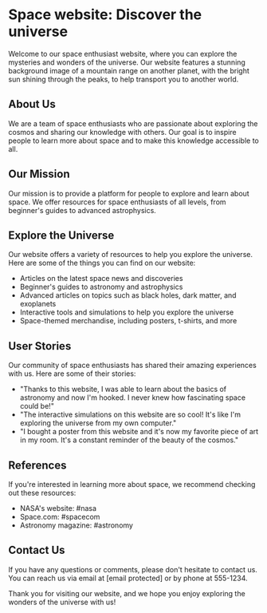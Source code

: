 <!--font:Poppins-->

# Space website: Discover the universe

Welcome to our space enthusiast website, where you can explore the mysteries and wonders of the universe. Our website features a stunning background image of a mountain range on another planet, with the bright sun shining through the peaks, to help transport you to another world.

## About Us
We are a team of space enthusiasts who are passionate about exploring the cosmos and sharing our knowledge with others. Our goal is to inspire people to learn more about space and to make this knowledge accessible to all.

## Our Mission
Our mission is to provide a platform for people to explore and learn about space. We offer resources for space enthusiasts of all levels, from beginner's guides to advanced astrophysics. 

## Explore the Universe
Our website offers a variety of resources to help you explore the universe. Here are some of the things you can find on our website:

- Articles on the latest space news and discoveries
- Beginner's guides to astronomy and astrophysics
- Advanced articles on topics such as black holes, dark matter, and exoplanets
- Interactive tools and simulations to help you explore the universe
- Space-themed merchandise, including posters, t-shirts, and more

## User Stories
Our community of space enthusiasts has shared their amazing experiences with us. Here are some of their stories:

- "Thanks to this website, I was able to learn about the basics of astronomy and now I'm hooked. I never knew how fascinating space could be!"
- "The interactive simulations on this website are so cool! It's like I'm exploring the universe from my own computer."
- "I bought a poster from this website and it's now my favorite piece of art in my room. It's a constant reminder of the beauty of the cosmos."

## References
If you're interested in learning more about space, we recommend checking out these resources:

- NASA's website: #nasa
- Space.com: #spacecom
- Astronomy magazine: #astronomy

## Contact Us
If you have any questions or comments, please don't hesitate to contact us. You can reach us via email at [email protected] or by phone at 555-1234.

Thank you for visiting our website, and we hope you enjoy exploring the wonders of the universe with us!

<!--

Write me content for website with wallpaper which alt text is:

"A photograph of a mountain range on another planet, with the bright sun shining through the peaks."

The name/title of the page should not be 1:1 copy of the alt text but rather a real content of the website which is using this wallpaper.

- Use markdown format 
- Start with heading
- Heading should be short and concise
- The content should look like a real website 
- The website should not be about the wallpaper, wallpaper is just a related background
- Heading should be contain work "wallpaper" or "background"
- Include real sections like references, contact, user stories, etc. use things relevant to the page purpose.
- Feel free to use structure like headings, bullets, numbering, blockquotes, paragraphs, horizontal lines, etc.
- You can use formatting like bold or _italic_
- You can include UTF-8 emojis
- Links should be only #hash anchors (and you can refer to the document itself)
- Do not include images


---


# Explore the Mysteries of Space with Our Cosmic Adventure Wallpaper

Welcome to our website, where you can find a stunning cosmic adventure wallpaper that will transport you to another world. Our wallpaper features a breathtaking photograph of a mountain range on another planet, with the bright sun shining through the peaks. 

## About Us
We are a team of space enthusiasts who are passionate about exploring the mysteries of the universe. Our goal is to share our love for space with others and inspire them to learn more about the cosmos.

## Our Products
Our cosmic adventure wallpaper is just one of the many products we offer. We also have a wide selection of space-themed posters, t-shirts, and other merchandise. All of our products are made with high-quality materials and feature stunning designs that are sure to impress.

## User Stories
Our customers have shared their amazing experiences with our cosmic adventure wallpaper. Here are some of their stories:

- "Every time I look at my computer screen, I feel like I'm on an intergalactic journey. This wallpaper is truly out of this world!"
- "I bought this wallpaper for my son's room, and he absolutely loves it. It's the perfect addition to his space-themed decor."
- "As an astrophysicist, I appreciate the beauty of the cosmos. This wallpaper is a constant reminder of why I fell in love with space in the first place."

## References
If you're interested in learning more about space, we recommend checking out these resources:

- NASA's website: #nasa
- Space.com: #spacecom
- Astronomy magazine: #astronomy

## Contact Us
If you have any questions or comments, please don't hesitate to contact us. You can reach us via email at [email protected] or by phone at 555-1234.

Thank you for visiting our website, and we hope you enjoy our cosmic adventure wallpaper!


---


Heading should not include word "wallpaper". The website should not be about the wallpaper itself, wallpaper is just a related background, rewrite whole content.


---


# Discover the Wonders of the Cosmos with Our Space Exploration Website

Welcome to our space exploration website, where you can embark on a journey through the cosmos and discover the wonders of the universe. Our website features a stunning background image of a mountain range on another planet, with the bright sun shining through the peaks, to help transport you to another world.

## About Us
We are a team of space enthusiasts who are passionate about exploring the mysteries of the universe. Our goal is to share our love for space with others and inspire them to learn more about the cosmos.

## Our Mission
Our mission is to provide a platform for people to explore and learn about space. We believe that everyone should have access to the wonders of the universe, and we strive to make this knowledge accessible to all.

## Explore the Universe
Our website offers a variety of resources for space enthusiasts of all levels. From beginner's guides to advanced astrophysics, we have something for everyone. Here are some of the things you can find on our website:

- Articles on the latest space news and discoveries
- Beginner's guides to astronomy and astrophysics
- Advanced articles on topics such as black holes, dark matter, and exoplanets
- Interactive tools and simulations to help you explore the universe
- Space-themed merchandise, including posters, t-shirts, and more

## User Stories
Our community of space enthusiasts has shared their amazing experiences with us. Here are some of their stories:

- "Thanks to this website, I was able to learn about the basics of astronomy and now I'm hooked. I never knew how fascinating space could be!"
- "The interactive simulations on this website are so cool! It's like I'm exploring the universe from my own computer."
- "I bought a poster from this website and it's now my favorite piece of art in my room. It's a constant reminder of the beauty of the cosmos."

## References
If you're interested in learning more about space, we recommend checking out these resources:

- NASA's website: #nasa
- Space.com: #spacecom
- Astronomy magazine: #astronomy

## Contact Us
If you have any questions or comments, please don't hesitate to contact us. You can reach us via email at [email protected] or by phone at 555-1234.

Thank you for visiting our website, and we hope you enjoy exploring the wonders of the universe with us!


---


Heading is too long, rewrite whole content.


---


# Explore the Universe with Our Space Enthusiast Website

Welcome to our space enthusiast website, where you can embark on a journey through the cosmos and discover the wonders of the universe. Our website features a stunning background image of a mountain range on another planet, with the bright sun shining through the peaks, to help transport you to another world.

## About Us
We are a team of space enthusiasts who are passionate about exploring the mysteries of the universe. Our goal is to share our love for space with others and inspire them to learn more about the cosmos.

## Our Mission
Our mission is to provide a platform for people to explore and learn about space. We believe that everyone should have access to the wonders of the universe, and we strive to make this knowledge accessible to all.

## Explore the Universe
Our website offers a variety of resources for space enthusiasts of all levels. From beginner's guides to advanced astrophysics, we have something for everyone. Here are some of the things you can find on our website:

- Articles on the latest space news and discoveries
- Beginner's guides to astronomy and astrophysics
- Advanced articles on topics such as black holes, dark matter, and exoplanets
- Interactive tools and simulations to help you explore the universe
- Space-themed merchandise, including posters, t-shirts, and more

## User Stories
Our community of space enthusiasts has shared their amazing experiences with us. Here are some of their stories:

- "Thanks to this website, I was able to learn about the basics of astronomy and now I'm hooked. I never knew how fascinating space could be!"
- "The interactive simulations on this website are so cool! It's like I'm exploring the universe from my own computer."
- "I bought a poster from this website and it's now my favorite piece of art in my room. It's a constant reminder of the beauty of the cosmos."

## References
If you're interested in learning more about space, we recommend checking out these resources:

- NASA's website: #nasa
- Space.com: #spacecom
- Astronomy magazine: #astronomy

## Contact Us
If you have any questions or comments, please don't hesitate to contact us. You can reach us via email at [email protected] or by phone at 555-1234.

Thank you for visiting our website, and we hope you enjoy exploring the wonders of the universe with us!


---


Heading is too long, rewrite whole content.


---


# Our Space Enthusiast Website: Explore the Wonders of the Universe

Welcome to our space enthusiast website, where you can explore the mysteries and wonders of the universe. Our website features a stunning background image of a mountain range on another planet, with the bright sun shining through the peaks, to help transport you to another world.

## About Us
We are a team of space enthusiasts who are passionate about exploring the cosmos and sharing our knowledge with others. Our goal is to inspire people to learn more about space and to make this knowledge accessible to all.

## Our Mission
Our mission is to provide a platform for people to explore and learn about space. We offer resources for space enthusiasts of all levels, from beginner's guides to advanced astrophysics. 

## Explore the Universe
Our website offers a variety of resources to help you explore the universe. Here are some of the things you can find on our website:

- Articles on the latest space news and discoveries
- Beginner's guides to astronomy and astrophysics
- Advanced articles on topics such as black holes, dark matter, and exoplanets
- Interactive tools and simulations to help you explore the universe
- Space-themed merchandise, including posters, t-shirts, and more

## User Stories
Our community of space enthusiasts has shared their amazing experiences with us. Here are some of their stories:

- "Thanks to this website, I was able to learn about the basics of astronomy and now I'm hooked. I never knew how fascinating space could be!"
- "The interactive simulations on this website are so cool! It's like I'm exploring the universe from my own computer."
- "I bought a poster from this website and it's now my favorite piece of art in my room. It's a constant reminder of the beauty of the cosmos."

## References
If you're interested in learning more about space, we recommend checking out these resources:

- NASA's website: #nasa
- Space.com: #spacecom
- Astronomy magazine: #astronomy

## Contact Us
If you have any questions or comments, please don't hesitate to contact us. You can reach us via email at [email protected] or by phone at 555-1234.

Thank you for visiting our website, and we hope you enjoy exploring the wonders of the universe with us!


---


Write me a Google font which is best fitting for the website.

Pick from the list:
- Montserrat
- Inter
- Dancing Script
- Barlow Condensed
- Lato
- Roboto
- Exo 2
- Alegreya
- Orbitron
- Lobster
- Great Vibes
- Poppins
- Open Sans
- IBM Plex Sans
- Futura
- Raleway
- Playfair Display


Write just the font name nothing else.


---


Poppins

-->
